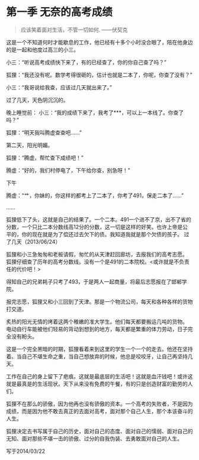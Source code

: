 # 第一季 无奈的高考成绩

> 应该笑着面对生活，不管一切如何. ——伏契克

这是一个不知道何时才能歇息的工作，他已经有十多个小时没合眼了，陪在他身边的是一起和他度过高三的小三。

小三：“听说高考成绩快下来了，有的已经查了，你的你自己查了吗？”

狐狸：“我还没有呢。数学考得很砸的，估计也就是二本了，你呢，你查了没有？”

小三：“我哥说给我查，应该过几天就出来了。”

过了几天，天色阴沉沉的。

晚上睡觉前：
小三：“我的成绩下来了，我考了***，可以上一本线了。你查了吗？”

狐狸：“明天我叫腾虚查查吧……”

第二天，阳光明媚。

狐狸：“腾虚，帮忙查下成绩吧！”

腾虚：“好的，我们村停电了，下午给你查，别急呀！”

下午

腾虚：“艹，你妹的，你这样的都考上了二本了，你考了491，保走二本了……”

……

狐狸低下了头，这就是自己的结果了。一个二本。491一个进不了京，出不了省的分数，一个只比二本分数线高12分的分数，这一切是这样的好笑。也许上帝是公平的，你的现在就是为了偿还过去欠下的债。我知道我就是那个欠债的孩子。
过了几天（2013/06/24）

狐狸和小三急匆匆和老板请假，匆忙的从天津赶回廊坊，去报我们的高考志愿。
狐狸仔细查了历年的高考分数线。没有一个是491的二本院校。<或许就是不负责任的代价吧！>

得知自己的兄弟耗子只考了493，于是两人一起商量，将最后志愿报在了邯郸学院。

报完志愿，狐狸又和小三回到了天津。那是一个物流公司，每天和各种各样的货物打交道。

炙热的阳光无情的烤着这两个稚嫩的准大学生。他们每天都要搬运几吨的货物。
电动自行车能被他们轻易的背动到想到的地方，每天都是繁重的体力劳动，日子完全没有盼头。

这是一个完全黑暗的时期，狐狸看着来到这里的学生一个一个的走去。他还在坚持着。当自己不堪生命之重，当自己想放弃的时候，他总是咬咬牙，让自己再坚持几天。

工作在自己的身上留下了疤痕。这就是最底层的生活吧！这就是血汗钱吧！或许这就是最真是的生活现状。天下从来没有免费的午餐，有的只是创造财富的勤劳的人们。

狐狸不在那么的骄傲，因为他再也没有骄傲的资本。一个高考的失败者，不是因为成绩，而是因为他不敢去真正的去面对高考，面对那个自己人生，那个本该奋斗的人生。

狐狸决定去书写属于自己的历史，面对自己的态度、面对自己的懦弱、面对自己的无知、面对那些不堪一击的骄傲、过分的自我伪装、去勇敢面对自己的人生。

写于2014/03/22



 